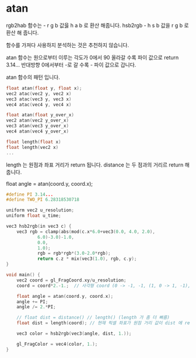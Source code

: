 # atan 

rgb2hab 함수는 - r g b 값읋 h a b 로 환산 해줍니다.
hsb2rgb - h s b 값을 r g b 로 환산 해 줍니다.

함수를 가져다 사용하지 분석하는 것은 추천하지 않습니다.

atan 함수는 원으로부터 이루는 각도가 0에서 90 올라갈 수록 파이 값으로 return 3.14...
반대방향 0에서부터 -로 갈 수록 - 파이 값으로 갑니다.

atan 함수의 패턴 입니다.


``` c++
float atan(float y, float x);
vec2 atac(vec2 y, vec2 x)
vec3 atac(vec3 y, vec3 x)
vec4 atac(vec4 y, vec4 x)

float atan(float y_over_x)
vec2 atan(vec2 y_over_x)
vec3 atan(vec3 y_over_x)
vec4 atan(vec4 y_over_x)
```

``` c++
float length(float x)
float length(vec2 x)
... 
```

length 는 원점과 좌표 거리가 return 됩니다.
distance 는 두 점과의 거리르 return 해 줍니다.



float angle = atan(coord.y, coord.x); 

``` c++
#define PI 3.14...
#define TWO_PI 6.28318530718 

uniform vec2 u_resolution;
uniform float u_time;

vec3 hsb2rgb(in vec3 c) {
    vec3 rgb = clamp(abs(mod(c.x*6.0+vec3(0.0, 4.0, 2.0), 
            6.0)-3.0)-1.0,
            0.0, 
            1.0);
            rgb = rgb*rgb*(3.0-2.0*rgb);
            return c.z * mix(vec3(1.0), rgb, c.y);
}

void main() {
    vec2 coord = gl_FragCoord.xy/u_resolution;
    coord = coord*2.-1.;  // 사각형 coord (0 -> -1, -1, (1, 0 -> 1, -1), (1, 1 -> 1, 1), (0, 1 => -1, 1)) 

    float angle = atan(coord.y, coord.x);
    angle += PI;
    angle /= 2.*PI; 

    // float dist = distance() // length() (length 가 좀 더 빠름) 
    float dist = length(coord); // 현재 픽셀 좌표가 원점 거리 값이 dist 에 return 이 됩니다. 

    vec3 color = hsb2rgb(vec3(angle, dist, 1.));

    gl_FragColor = vec4(color, 1.);
}